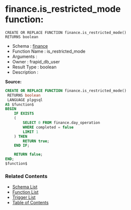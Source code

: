 # finance.is_restricted_mode function:

```plpgsql
CREATE OR REPLACE FUNCTION finance.is_restricted_mode()
RETURNS boolean
```
* Schema : [finance](../../schemas/finance.md)
* Function Name : is_restricted_mode
* Arguments : 
* Owner : frapid_db_user
* Result Type : boolean
* Description : 


**Source:**
```sql
CREATE OR REPLACE FUNCTION finance.is_restricted_mode()
 RETURNS boolean
 LANGUAGE plpgsql
AS $function$
BEGIN
    IF EXISTS
    (
        SELECT 0 FROM finance.day_operation
        WHERE completed = false
        LIMIT 1
    ) THEN
        RETURN true;
    END IF;

    RETURN false;
END;
$function$

```

### Related Contents
* [Schema List](../../schemas.md)
* [Function List](../../functions.md)
* [Trigger List](../../triggers.md)
* [Table of Contents](../../README.md)

